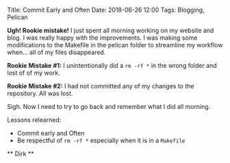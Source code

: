 Title: Commit Early and Often
Date: 2018-06-26 12:00
Tags: Blogging, Pelican

**Ugh! Rookie mistake!**  I just spent all morning working on my website and blog.  I was really happy with the improvements. I was making some modifications to the Makefile in the pelican folder to streamline my workflow when... all of my files disappeared.

**Rookie Mistake #1:** I unintentionally did a ```rm -rf *``` in the wrong folder and lost of of my work.

**Rookie Mistake #2:** I had not committed any of my changes to the repository.  All was lost.  

Sigh. Now I need to try to go back and remember what I did all morning.  

Lessons relearned:

- Commit early and Often
- Be respectful of ```rm -rf *``` especially when it is in a ```Makefile```

** Dirk **
